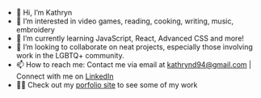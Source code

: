 - 👋 Hi, I’m Kathryn
- 👀 I’m interested in video games, reading, cooking, writing, music, embroidery
- 🌱 I’m currently learning JavaScript, React, Advanced CSS and more!
- 💞️ I’m looking to collaborate on neat projects, especially those involving work in the LGBTQ+ community.
- 📫 How to reach me: Contact me via email at kathrynd94@gmail.com | Connect with me on <a href="https://www.linkedin.com/in/kathryn-delavan-888263204/" target="_blank">LinkedIn</a> 
- 👩‍💻 Check out my <a href="https://www.kdelavan.com/" target="_blank">porfolio site</a> to see some of my work

<!---
kdelavan/kdelavan is a ✨ special ✨ repository because its `README.md` (this file) appears on your GitHub profile.
You can click the Preview link to take a look at your changes.
--->

